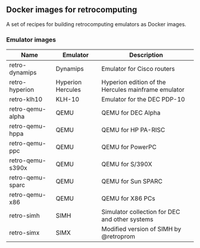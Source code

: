 ## Docker images for retrocomputing

A set of recipes for building retrocomputing emulators as Docker images.

### Emulator images

| Name | Emulator | Description |
| ---- | -------- | ----------- |
| retro-dynamips | Dynamips | Emulator for Cisco routers |
| retro-hyperion | Hyperion Hercules | Hyperion edition of the Hercules mainframe emulator |
| retro-klh10 | KLH-10 | Emulator for the DEC PDP-10 |
| retro-qemu-alpha | QEMU | QEMU for DEC Alpha |
| retro-qemu-hppa | QEMU | QEMU for HP PA-RISC |
| retro-qemu-ppc | QEMU | QEMU for PowerPC |
| retro-qemu-s390x | QEMU | QEMU for S/390X |
| retro-qemu-sparc | QEMU | QEMU for Sun SPARC |
| retro-qemu-x86 | QEMU | QEMU for X86 PCs |
| retro-simh | SIMH | Simulator collection for DEC and other systems |
| retro-simx | SIMX | Modified version of SIMH by @retroprom |
